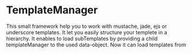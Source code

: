# TemplateManager

This small framework help you to work with mustache, jade, ejs or underscore templates. It let you easily structure your templete in a hierarchy. It enables to load subTemplates by providing a child templateManager to the used data-object. Now it can load templates from <template>-tags or via name throu ajax. 

## Usage
You can check everything in detail in the source of index.html and the Templates folder.


create an object of TemplateManager:
load your templatingEngine and the TemplateManagerClass.js in your HTML and then

var tM = new TemplateManager("EJS"); // you can also use "underscore", "jade", "mustache"

### set the basic properties. 
    tM.defaults;    // basic object that will be passed to every template
    tM.basePath;    // the rootpath for the templates, default is ./templates 
    tM.fileExtension; // FileExtension the extension that all files have. default is HTML
    tM.nameOfTemplatemanager; // name of the templateManager that is passed to the Templates.
    tM.baseName;    // baseName is usually empty. it is used internally for hirarchy
    tM.templates;   // templates the list of cached templates
    
### methods
usually you only need the render method.

    tM.render("sub/name",data);
    
this method will load the template and render them.

If you initialise the tM before all HTML is interpreted including all the templates, you can run 

    tM.findTemplates(); 
    
by yourselfe. it will find and compile all templates in the HTML that have an id-Attribute.

the other methods compile and loadTemplateFileare, are used internally.

It is possible to compile the themplates in a folder to one file, that can be merged to your js. 

## Development
This module is developed and maintained by Tobias Nickel, feel free to contact me here on Github.

I will check out to Support more Engines, like  haml and Hogan. Very important is also the support for dependency management, so I want to support requireJS and google-closure.


###Developer
Tobias Nickel  
![alt text](https://avatars1.githubusercontent.com/u/4189801?s=150) 
